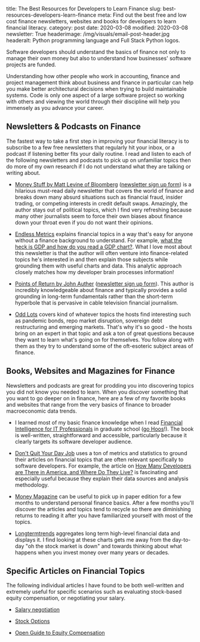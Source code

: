 title: The Best Resources for Developers to Learn Finance
slug: best-resources-developers-learn-finance
meta: Find out the best free and low cost finance newsletters, websites and books for developers to learn financial literacy.
category: post
date: 2020-03-08
modified: 2020-03-08
newsletter: True
headerimage: /img/visuals/email-post-header.jpg
headeralt: Python programming language and Full Stack Python logos.


Software developers should understand the basics of finance not only 
to manage their own money but also to understand how businesses' software 
projects are funded. 

Understanding how other people who work in accounting, finance and project 
management think about business and finance in particular can help you make 
better architectural decisions when trying to build maintainable systems.
Code is only one aspect of a large software project so working with others
and viewing the world through their discipline will help you immensely as
you advance your career.


## Newsletters & Podcasts on Finance
The fastest way to take a first step in improving your financial literacy
is to subscribe to a few free newsletters that regularly hit your inbox,
or a podcast if listening better fits your daily routine. I read and listen
to each of the following newsletters and podcasts to pick up on unfamiliar
topics then do more of my own research if I do not understand what they
are talking or writing about.

* [Money Stuff by Matt Levine of Bloomberg](https://www.bloomberg.com/opinion/authors/ARbTQlRLRjE/matthew-s-levine)
  ([newsletter sign up form](https://link.mail.bloombergbusiness.com/join/4wm/moneystuff-signup))
  is a hilarious must-read daily newsletter that covers the world of
  finance and breaks down many absurd situations such as financial
  fraud, insider trading, or competing interests in credit default swaps.
  Amazingly, the author stays out of political topics, which I find very
  refreshing because many other journalists seem to force their own biases 
  about finance down your throat even if you do not want their opinions.
  
* [Endless Metrics](https://endlessmetrics.substack.com) explains financial
  topics in a way that's easy for anyone without a finance background to 
  understand. For example, 
  [what the heck is GDP and how do you read a GDP chart?](https://endlessmetrics.substack.com/p/reading-a-gdp-chart). 
  What I love most about this newsletter is that the author will often 
  venture into finance-related topics he's interested in and then explain 
  those subjects while grounding them with useful charts and data.
  This analytic approach closely matches how my developer brain processes
  information!

* [Points of Return by John Auther](https://www.bloomberg.com/authors/AT2bBytfUHQ/john-authers)
  ([newsletter sign up form](http://link.mail.bloombergbusiness.com/join/4wm/opinion-authers-signup)).
  This author is incredibly knowledgeable about finance and typically 
  provides a solid grounding in long-term fundamentals rather than the
  short-term hyperbole that is pervasive in cable television financial
  journalism.

* [Odd Lots](https://www.bloomberg.com/podcasts/odd_lots) covers kind
  of whatever topics the hosts find interesting such as pandemic bonds, 
  repo market disruption, sovereign debt restructuring and emerging 
  markets. That's why it's so good - the hosts bring on an expert in that 
  topic and ask a ton of great questions because they want to learn
  what's going on for themselves. You follow along with them as they
  try to understand some of the oft-esoteric subject areas of finance.


## Books, Websites and Magazines for Finance
Newsletters and podcasts are great for prodding you into discovering
topics you did not know you needed to learn. When you discover something
that you want to go deeper on in finance, here are a few of my favorite
books and websites that range from the very basics of finance to broader
macroeconomic data trends.

* I learned most of my basic finance knowledge when I read 
  [Financial Intelligence for IT Professionals](https://www.amazon.com/Financial-Intelligence-Professionals-Really-Numbers/dp/1422119149)
  in graduate school ([go Hoos](https://www.virginia.edu/)!). The book
  is well-written, straightforward and accessible, particularly because
  it clearly targets its software developer audience.

* [Don't Quit Your Day Job](https://dqydj.com/) uses a ton of metrics
  and statistics to ground their articles on financial topics that
  are often relevant specifically to software developers. For example,
  the article on 
  [How Many Developers are There in America, and Where Do They Live?](https://dqydj.com/number-of-developers-in-america-and-per-state/)
  is fascinating and especially useful because they explain their
  data sources and analysis methodology.

* [Money Magazine](https://money.com/) can be useful to pick up in paper 
  edition for a few months to understand personal finance basics. After a 
  few months you'll discover the articles and topics tend to recycle so 
  there are diminishing returns to reading it after you have familiarized 
  yourself with most of the topics.

* [Longtermtrends](https://www.longtermtrends.net/) aggregates long term
  high-level financial data and displays it. I find looking at these
  charts gets me away from the day-to-day "oh the stock market is down"
  and towards thinking about what happens when you invest money over many 
  years or decades.


## Specific Articles on Financial Topics
The following individual articles I have found to be both well-written and
extremely useful for specific scenarios such as evaluating stock-based
equity compensation, or negotiating your salary.

* [Salary negotiation](https://www.kalzumeus.com/2012/01/23/salary-negotiation/)

* [Stock Options](https://blog.alexmaccaw.com/an-engineers-guide-to-stock-options)

* [Open Guide to Equity Compensation](https://github.com/jlevy/og-equity-compensation)


